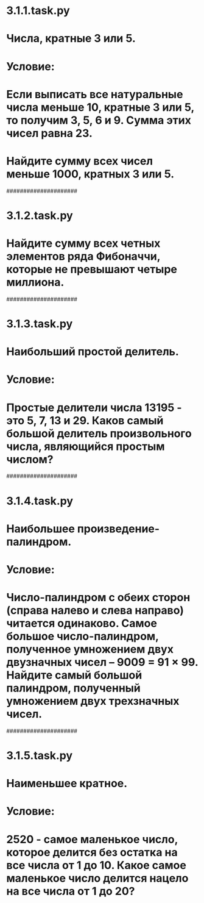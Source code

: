 # 3.1.1.task.py
# Числа, кратные 3 или 5.
# Условие:
# Если выписать все натуральные числа меньше 10, кратные 3 или 5, то получим 3, 5, 6 и 9. Сумма этих чисел равна 23.
# Найдите сумму всех чисел меньше 1000, кратных 3 или 5.

#####################

# 3.1.2.task.py
# Найдите сумму всех четных элементов ряда Фибоначчи, которые не превышают четыре миллиона.

#####################

# 3.1.3.task.py
# Наибольший простой делитель.
# Условие:
# Простые делители числа 13195 - это 5, 7, 13 и 29. Каков самый большой делитель произвольного числа, являющийся простым числом?

#####################

# 3.1.4.task.py
# Наибольшее произведение-палиндром.
# Условие:
# Число-палиндром с обеих сторон (справа налево и слева направо) читается одинаково. Самое большое число-палиндром, полученное умножением двух двузначных чисел – 9009 = 91 × 99. Найдите самый большой палиндром, полученный умножением двух трехзначных чисел.

#####################

# 3.1.5.task.py
# Наименьшее кратное.
# Условие:
# 2520 - самое маленькое число, которое делится без остатка на все числа от 1 до 10. Какое самое маленькое число делится нацело на все числа от 1 до 20?
